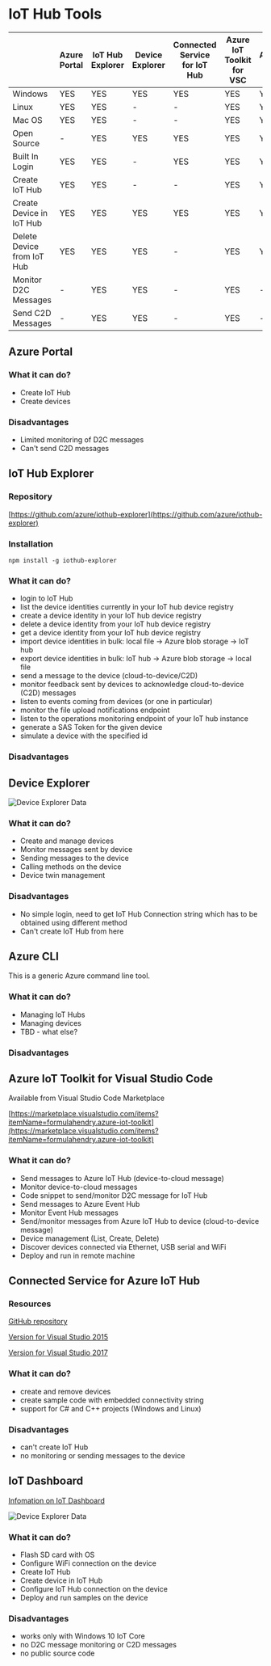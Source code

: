 # IoT Hub Tools

||Azure Portal|IoT Hub Explorer|Device Explorer|Connected Service for IoT Hub|Azure IoT Toolkit for VSC|Azure CLI|IoT Dashboard|
|-|-|-|-|-|-|-|-|
|Windows|YES|YES|YES|YES|YES|YES|YES|
|Linux|YES|YES|-|-|YES|YES|-|
|Mac OS|YES|YES|-|-|YES|YES|-|
|Open Source|-|YES|YES|YES|YES|YES|-|
|Built In Login|YES|YES|-|YES|YES|YES|YES|
|Create IoT Hub|YES|YES|-|-|YES|YES|YES|
|Create Device in IoT Hub|YES|YES|YES|YES|YES|YES|YES|
|Delete Device from IoT Hub|YES|YES|YES|-|YES|YES|?|
|Monitor D2C Messages|-|YES|YES|-|YES|-|-|
|Send C2D Messages|-|YES|YES|-|YES|-|-|


## **Azure Portal**

### What it can do?
* Create IoT Hub
* Create devices

### Disadvantages
* Limited monitoring of D2C messages
* Can't send C2D messages

## **IoT Hub Explorer**

### Repository

[https://github.com/azure/iothub-explorer](https://github.com/azure/iothub-explorer)

### Installation

    npm install -g iothub-explorer

### What it can do?

* login to IoT Hub
* list the device identities currently in your IoT hub device registry
* create a device identity in your IoT hub device registry
* delete a device identity from your IoT hub device registry
* get a device identity from your IoT hub device registry
* import device identities in bulk: local file -> Azure blob storage -> IoT hub
* export device identities in bulk: IoT hub -> Azure blob storage -> local file
* send a message to the device (cloud-to-device/C2D)
* monitor feedback sent by devices to acknowledge cloud-to-device (C2D) messages
* listen to events coming from devices (or one in particular)
* monitor the file upload notifications endpoint
* listen to the operations monitoring endpoint of your IoT hub instance
* generate a SAS Token for the given device
* simulate a device with the specified id

### Disadvantages


## **Device Explorer**

![Device Explorer Data](images/device-explorer-data.png)

### What it can do?
* Create and manage devices
* Monitor messages sent by device
* Sending messages to the device
* Calling methods on the device
* Device twin management

### Disadvantages
* No simple login, need to get IoT Hub Connection string which has to be obtained using different method
* Can't create IoT Hub from here

## Azure CLI

This is a generic Azure command line tool.

### What it can do?
* Managing IoT Hubs
* Managing devices
* TBD - what else?

### Disadvantages


## Azure IoT Toolkit for Visual Studio Code

Available from Visual Studio Code Marketplace

[https://marketplace.visualstudio.com/items?itemName=formulahendry.azure-iot-toolkit](https://marketplace.visualstudio.com/items?itemName=formulahendry.azure-iot-toolkit)

### What it can do?
* Send messages to Azure IoT Hub (device-to-cloud message)
* Monitor device-to-cloud messages
* Code snippet to send/monitor D2C message for IoT Hub
* Send messages to Azure Event Hub
* Monitor Event Hub messages
* Send/monitor messages from Azure IoT Hub to device (cloud-to-device message)
* Device management (List, Create, Delete)
* Discover devices connected via Ethernet, USB serial and WiFi
* Deploy and run in remote machine

## **Connected Service for Azure IoT Hub**

### Resources

[GitHub repository](https://github.com/Azure/azure-iot-hub-vs-cs)

[Version for Visual Studio 2015](https://marketplace.visualstudio.com/items?itemName=MicrosoftIoT.ConnectedServiceforAzureIoTHub)

[Version for Visual Studio 2017](https://marketplace.visualstudio.com/items?itemName=ZimKalinowski.ConnectedServiceforAzureIoTHub)

### What it can do?
* create and remove devices
* create sample code with embedded connectivity string
* support for C# and C++ projects (Windows and Linux)

### Disadvantages
* can't create IoT Hub
* no monitoring or sending messages to the device

## **IoT Dashboard**

[Infomation on IoT Dashboard](https://developer.microsoft.com/en-us/windows/iot/docs/iotdashboard)

![Device Explorer Data](images/iot-dashboard-setup.png)


### What it can do?

* Flash SD card with OS
* Configure WiFi connection on the device
* Create IoT Hub
* Create device in IoT Hub
* Configure IoT Hub connection on the device
* Deploy and run samples on the device

### Disadvantages
* works only with Windows 10 IoT Core
* no D2C message monitoring or C2D messages
* no public source code

